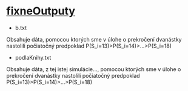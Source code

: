 # [fixneOutputy](https://github.com/devAdam117/bp/tree/main/codes/dvanastka/fixneOutputy)
  - b.txt
  
  Obsahuje dáta, pomocou ktorých sme v úlohe o prekročení dvanástky nastolili počiatočný predpoklad P(S_i=13)>P(S_i=14)>...>P(S_i=18)
  
  - podlaKnihy.txt

  Obsahuje dáta, z tej istej simulácie..., pomocou ktorých sme v úlohe o prekročení dvanástky nastolili počiatočný predpoklad P(S_i=13)>P(S_i=14)>...>P(S_i=18)
  
